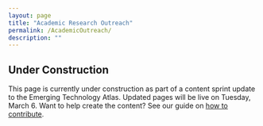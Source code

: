 ```yaml
---
layout: page
title: "Academic Research Outreach"
permalink: /AcademicOutreach/
description: ""
---
```

## Under Construction
This page is currently under construction as part of a content sprint update to the Emerging Technology Atlas. Updated pages will be live on Tuesday, March 6.
Want to help create the content? See our guide on [how to contribute](https://emerging.digital.gov/howto/).
